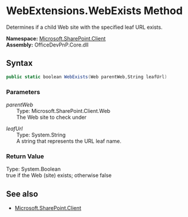 # WebExtensions.WebExists Method  
Determines if a child Web site with the specified leaf URL exists.  

**Namespace:** [Microsoft.SharePoint.Client](Microsoft.SharePoint.Client.md)  
**Assembly:** OfficeDevPnP.Core.dll  
## Syntax
```C#
public static boolean WebExists(Web parentWeb,String leafUrl)
```
### Parameters
*parentWeb*  
&emsp;&emsp;Type: Microsoft.SharePoint.Client.Web  
&emsp;&emsp;The Web site to check under  
  
*leafUrl*  
&emsp;&emsp;Type: System.String  
&emsp;&emsp;A string that represents the URL leaf name.  
  
### Return Value
Type: System.Boolean  
true if the Web (site) exists; otherwise false

## See also
- [Microsoft.SharePoint.Client](Microsoft.SharePoint.Client.md)
